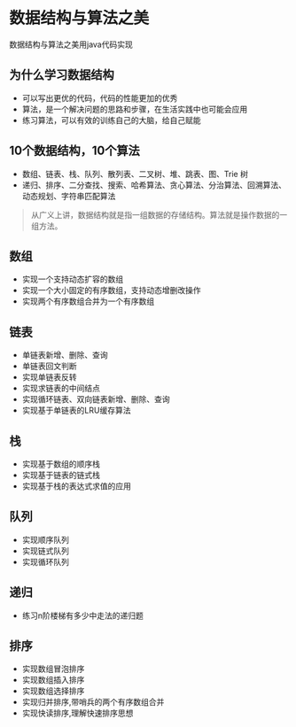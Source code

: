 # 数据结构与算法之美
数据结构与算法之美用java代码实现
## 为什么学习数据结构
- 可以写出更优的代码，代码的性能更加的优秀
- 算法，是一个解决问题的思路和步骤，在生活实践中也可能会应用
- 练习算法，可以有效的训练自己的大脑，给自己赋能
## 10个数据结构，10个算法
- 数组、链表、栈、队列、散列表、二叉树、堆、跳表、图、Trie 树
- 递归、排序、二分查找、搜索、哈希算法、贪心算法、分治算法、回溯算法、动态规划、字符串匹配算法
> 从广义上讲，数据结构就是指一组数据的存储结构。算法就是操作数据的一组方法。
## 数组
- 实现一个支持动态扩容的数组
- 实现一个大小固定的有序数组，支持动态增删改操作 
- 实现两个有序数组合并为一个有序数组
## 链表
- 单链表新增、删除、查询
- 单链表回文判断
- 实现单链表反转
- 实现求链表的中间结点
- 实现循环链表、双向链表新增、删除、查询
- 实现基于单链表的LRU缓存算法
## 栈
- 实现基于数组的顺序栈
- 实现基于链表的链式栈
- 实现基于栈的表达式求值的应用
## 队列
- 实现顺序队列
- 实现链式队列
- 实现循环队列
## 递归
- 练习n阶楼梯有多少中走法的递归题
## 排序
- 实现数组冒泡排序
- 实现数组插入排序
- 实现数组选择排序
- 实现归并排序,带哨兵的两个有序数组合并
- 实现快读排序,理解快速排序思想
